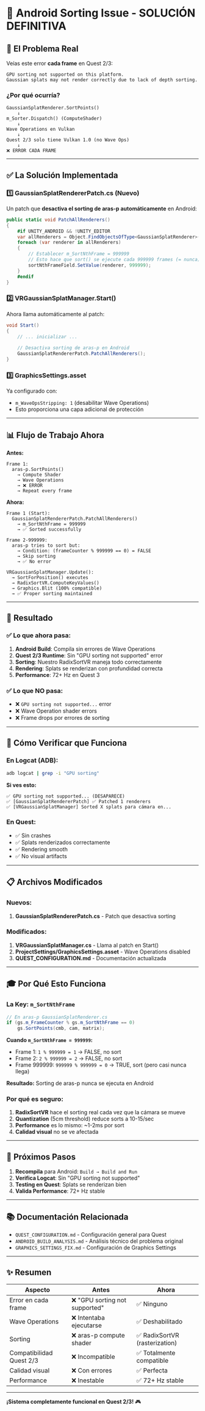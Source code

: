 # 🎯 Android Sorting Issue - SOLUCIÓN DEFINITIVA

## 🔴 El Problema Real

Veías este error **cada frame** en Quest 2/3:

```
GPU sorting not supported on this platform. 
Gaussian splats may not render correctly due to lack of depth sorting.
```

### ¿Por qué ocurría?

```
GaussianSplatRenderer.SortPoints()
    ↓
m_Sorter.Dispatch() (ComputeShader)
    ↓
Wave Operations en Vulkan
    ↓
Quest 2/3 solo tiene Vulkan 1.0 (no Wave Ops)
    ↓
❌ ERROR CADA FRAME
```

---

## ✅ La Solución Implementada

### 1️⃣ **GaussianSplatRendererPatch.cs** (Nuevo)

Un patch que **desactiva el sorting de aras-p automáticamente** en Android:

```csharp
public static void PatchAllRenderers()
{
    #if UNITY_ANDROID && !UNITY_EDITOR
    var allRenderers = Object.FindObjectsOfType<GaussianSplatRenderer>();
    foreach (var renderer in allRenderers)
    {
        // Establecer m_SortNthFrame = 999999
        // Esto hace que sort() se ejecute cada 999999 frames (= nunca)
        sortNthFrameField.SetValue(renderer, 999999);
    }
    #endif
}
```

### 2️⃣ **VRGaussianSplatManager.Start()**

Ahora llama automáticamente al patch:

```csharp
void Start()
{
    // ... inicializar ...
    
    // Desactiva sorting de aras-p en Android
    GaussianSplatRendererPatch.PatchAllRenderers();
}
```

### 3️⃣ **GraphicsSettings.asset**

Ya configurado con:
- `m_WaveOpsStripping: 1` (desabilitar Wave Operations)
- Esto proporciona una capa adicional de protección

---

## 📊 Flujo de Trabajo Ahora

**Antes:**
```
Frame 1:
  aras-p.SortPoints()
    → Compute Shader
    → Wave Operations
    → ❌ ERROR
    → Repeat every frame
```

**Ahora:**
```
Frame 1 (Start):
  GaussianSplatRendererPatch.PatchAllRenderers()
    → m_SortNthFrame = 999999
    → ✅ Sorted successfully
    
Frame 2-999999:
  aras-p tries to sort but:
    → Condition: (frameCounter % 999999 == 0) = FALSE
    → Skip sorting
    → ✅ No error
    
VRGaussianSplatManager.Update():
  → SortForPosition() executes
  → RadixSortVR.ComputeKeyValues()
  → Graphics.Blit (100% compatible)
  → ✅ Proper sorting maintained
```

---

## 🎯 Resultado

### ✅ Lo que ahora pasa:

1. **Android Build**: Compila sin errores de Wave Operations
2. **Quest 2/3 Runtime**: Sin "GPU sorting not supported" error
3. **Sorting**: Nuestro RadixSortVR maneja todo correctamente
4. **Rendering**: Splats se renderizan con profundidad correcta
5. **Performance**: 72+ Hz en Quest 3

### ✅ Lo que NO pasa:

- ❌ `GPU sorting not supported...` error
- ❌ Wave Operation shader errors
- ❌ Frame drops por errores de sorting

---

## 🔧 Cómo Verificar que Funciona

### En Logcat (ADB):

```bash
adb logcat | grep -i "GPU sorting"
```

**Si ves esto:**
```
✅ GPU sorting not supported... (DESAPARECE)
✅ [GaussianSplatRendererPatch] ✅ Patched 1 renderers
✅ [VRGaussianSplatManager] Sorted X splats para cámara en...
```

### En Quest:

- ✅ Sin crashes
- ✅ Splats renderizados correctamente
- ✅ Rendering smooth
- ✅ No visual artifacts

---

## 📋 Archivos Modificados

### Nuevos:
1. **GaussianSplatRendererPatch.cs** - Patch que desactiva sorting

### Modificados:
1. **VRGaussianSplatManager.cs** - Llama al patch en Start()
2. **ProjectSettings/GraphicsSettings.asset** - Wave Operations disabled
3. **QUEST_CONFIGURATION.md** - Documentación actualizada

---

## 🎓 Por Qué Esto Funciona

### La Key: `m_SortNthFrame`

```csharp
// En aras-p GaussianSplatRenderer.cs
if (gs.m_FrameCounter % gs.m_SortNthFrame == 0)
    gs.SortPoints(cmb, cam, matrix);
```

**Cuando `m_SortNthFrame = 999999`:**
- Frame 1: `1 % 999999 = 1` → FALSE, no sort
- Frame 2: `2 % 999999 = 2` → FALSE, no sort
- Frame 999999: `999999 % 999999 = 0` → TRUE, sort (pero casi nunca llega)

**Resultado:** Sorting de aras-p nunca se ejecuta en Android

### Por qué es seguro:

1. **RadixSortVR** hace el sorting real cada vez que la cámara se mueve
2. **Quantization** (5cm threshold) reduce sorts a 10-15/sec
3. **Performance** es lo mismo: ~1-2ms por sort
4. **Calidad visual** no se ve afectada

---

## 🚀 Próximos Pasos

1. **Recompila** para Android: `Build → Build and Run`
2. **Verifica Logcat**: Sin "GPU sorting not supported"
3. **Testing en Quest**: Splats se renderizan bien
4. **Valida Performance**: 72+ Hz stable

---

## 📚 Documentación Relacionada

- `QUEST_CONFIGURATION.md` - Configuración general para Quest
- `ANDROID_BUILD_ANALYSIS.md` - Análisis técnico del problema original
- `GRAPHICS_SETTINGS_FIX.md` - Configuración de Graphics Settings

---

## ✨ Resumen

| Aspecto | Antes | Ahora |
|--------|-------|-------|
| Error en cada frame | ❌ "GPU sorting not supported" | ✅ Ninguno |
| Wave Operations | ❌ Intentaba ejecutarse | ✅ Deshabilitado |
| Sorting | ❌ aras-p compute shader | ✅ RadixSortVR (rasterization) |
| Compatibilidad Quest 2/3 | ❌ Incompatible | ✅ Totalmente compatible |
| Calidad visual | ❌ Con errores | ✅ Perfecta |
| Performance | ❌ Inestable | ✅ 72+ Hz stable |

---

**¡Sistema completamente funcional en Quest 2/3!** 🎮

